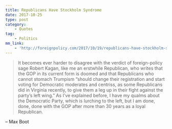 ```yaml
---
title: Republicans Have Stockholm Syndrome
date: 2017-10-25
type: post
category:
    - Quotes
tag:
    - Politics
mm_link:
    - 'http://foreignpolicy.com/2017/10/19/republicans-have-stockholm-syndrome-and-its-getting-worse/'
---
```

>It becomes ever harder to disagree with the verdict of foreign-policy sage Robert Kagan, like me an erstwhile Republican, who writes that the GOP in its current form is doomed and that Republicans who cannot stomach Trumpism “should change their registration and start voting for Democratic moderates and centriss, as some Republicans did in Virginia recently, to give them a leg up in their fight against the party’s left wing.” As I’ve explained before, I have my qualms about the Democratic Party, which is lurching to the left, but I am done, done, done with the GOP after more than 30 years as a loyal Republican. 

– Max Boot